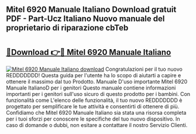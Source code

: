 ## Mitel 6920 Manuale Italiano Download gratuit PDF - Part-Ucz Italiano Nuovo manuale del proprietario di riparazione cbTeb

# <h2><a href="http://dfbjl0c.blite.top/?on=Mitel+6920+Manuale+Italiano">🔗Download 👉🔴 Mitel 6920 Manuale Italiano</a></h2>

[![Mitel 6920 Manuale Italiano download](https://i.imgur.com/lujVjoI.png)](http://dfbjl0c.blite.top/?on=Mitel+6920+Manuale+Italiano)
Congratulazioni per il tuo nuovo REDDDDDDD! Questa guida per l'utente ha lo scopo di aiutarti a capire e ottenere il massimo dal tuo Prodotto. Manuale D'uso importante Mitel 6920 Manuale ItalianoD per i genitori Questo manuale contiene informazioni importanti per i genitori sull'uso sicuro di questo prodotto per i bambini. Con funzionalità come L'elenco delle funzionalità, il tuo nuovo REDDDDDDD è progettato per semplificare le tue attività e consentirti di ottenere di più. Confidiamo che Mitel 6920 Manuale Italiano sia stata una risorsa completa per i tuoi sforzi per conoscere le specifiche del tuo nuovo dispositivo. In caso di domande o dubbi, non esitare a contattare il nostro Servizio Clienti.
